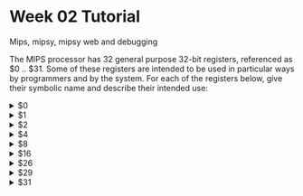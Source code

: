 # Week 02 Tutorial
 
Mips, mipsy, mipsy web and debugging

The MIPS processor has 32 general purpose 32-bit registers, referenced as $0 .. $31. Some of these registers are intended to be used in particular ways by programmers and by the system. For each of the registers below, give their symbolic name and describe their intended use:

<details>
<summary> $0 </summary>

`$zero`
Read only register that always contains zero. Discards anything written to it. Useful as a source to copy constants into other registers or as a destination when we don't need to result of an instruction. 
</details>

<details>
<summary>$1</summary>

`$at`, assembler temporary. Ideally don't use it directly, is used by the assembler for various purposes, e.g. implementing conditional branch psuedo-instructions.
</details>

<details>
<summary>$2</summary>

`$v0` value register, holds return values from functions that return a single 32-bit result - $v0. $v1 can be used to return a second 32-bit result if needed.
</details>

<details>
<summary>$4</summary>

`$a0`, argument register. If the value fits into a 32-bit result we can use this. $a1, $a2, and $a3 can be used to hold additional arguments.

We use the stack to hold arguments that are larger than 32-bits
</details>

<details>
<summary>$8</summary>

`$t0`, temporary register. We have 10 of these in total from `$t0` to `$t9`. These values cannot be relied on to persist after a function call.
</details>

<details>
<summary>$16</summary>

`$s0`, saved registers. We have `$s0` through to `$s7` available to hold values that need to persist over function calls.

Note that this requires any function that uses these registers to save them to the stack and restore them before returning.
</details>

<details>
<summary>$26</summary>

`$k0` (and `$k1`) are reserved for the operating system. Don't use these.
</details>

<details>
<summary>$29</summary>

`$sp`, stack pointer. Holds the address of the top of the program's runtime stack. Its value will be reduced by each function call to store any required data.
</details>

<details>
<summary>$31</summary>

`$ra`, return address. If a linking instruction such as `jal` is called, then the address of the next instruction is stored in `$ra`. Useful in implementing function calls. `jr $ra` will return from a function to the correct location from where it was called.
</details>
